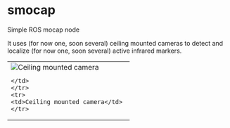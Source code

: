 # smocap
Simple ROS mocap node

It uses (for now one, soon several) ceiling mounted cameras to detect and localize (for now one, soon several) active infrared markers.



<table>
	<tr>
	<td>
		<img src="https://lh3.googleusercontent.com/tCTIfM7ZaEhHrULSoyVhFjvWaoTqBB_1AV7KveCFVZtYjbAiAw20-sRGrXfkbb6KBbXPEyhvNouqRaWy1sl0tTxhCIwPHnnQHcmTH30km8BVBgdG9hBKW6kX9vr3mUig-cYzz3QihUuoHUrwYKtv3oeGKoZ4FpICjQ-v2sRVUN7F6JcY2cXpOIR_QV633TJqLkOx3RW0e94nRUQLz-tdG8u2BxGE5R7nZYlXXT-glnFkMeXNf8QdnsBQsCqhTlo3uULyBpLUYP7DrGAFnf663E6jticlFgIYkC624nLbEWjy9rq2vjNVQwC4uF4gJOJT26Yn9tVfF8hPMj_9Riwg3IGHtaEN3z_38LJOjgdwOgEfk3YLPVwXaaIKp9TLMkPL9mudmOtQKPKs9yDwuowiRFbDhb-EozE5F7pfHnPVKS5hZzJ3zkmhj8L6lj5dMhxuP9mmmkYpyaX1iL_ZakKDBBfjkkhhMd6s8jo-bhoh5abNnHuM8CyHjxTixVxmTyp-HELGCchEEeQmNYlR6R99fdNw_4iiz1A0I-n5gs-Awe1zGSAYHMD6Gx8sSPYJlTEI3v934qqCR2y5mRZDuWPqf0o-x5Qey3DbnwOrvVMlylM=w587-h782-no" alt="Ceiling mounted camera">

	</td>
	</tr>
	<tr>
	<td>Ceiling mounted camera</td> 
	</tr>
</table>

